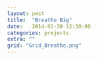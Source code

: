 ```yaml
---
layout: post
title:  "Breathe Big"
date:   2014-01-30 12:30:00
categories: projects
extra: ""
grid: "Grid_Breathe.png"
---
```


